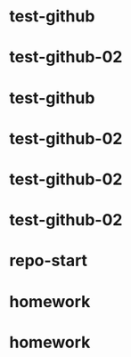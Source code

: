 # test-github
# test-github-02
# test-github
# test-github-02
# test-github-02
# test-github-02
# repo-start
# homework
# homework

